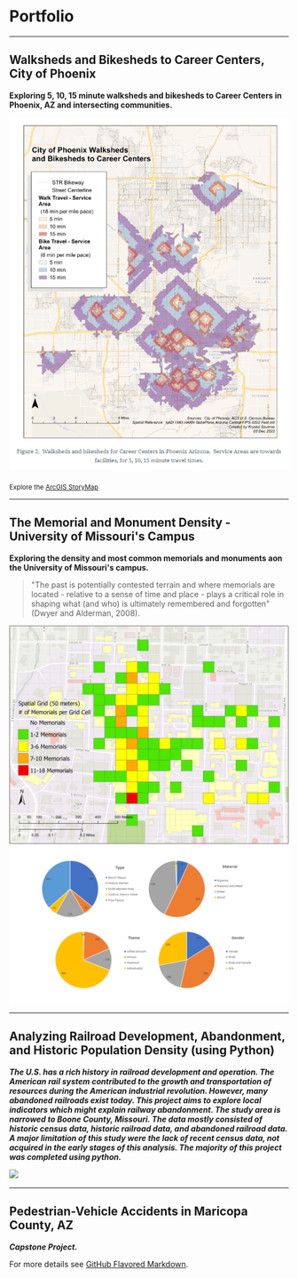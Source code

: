 # Portfolio

---

## Walksheds and Bikesheds to Career Centers, City of Phoenix

**Exploring 5, 10, 15 minute walksheds and bikesheds to Career Centers in Phoenix, AZ and intersecting communities.**

<img src="images/Walksheds_and_bikesheds.png?raw=true"/>

<sub>Explore the [ArcGIS StoryMap](https://storymaps.arcgis.com/stories/1b23c0736c6140bebdc5611bc529a1d4)</sub>


---

## The Memorial and Monument Density - University of Missouri's Campus

**Exploring the density and most common memorials and monuments aon the University of Missouri's campus.**
> "The past is potentially contested terrain and where memorials are located - relative to a sense of time and place - plays a critical role in shaping what (and who) is ultimately remembered and forgotten" (Dwyer and Alderman, 2008).

<img src="images/MemorialDensity(50m)png.png?raw=true"/>
<img src="images/Chartspptx.png?raw=true"/>

---

## Analyzing Railroad Development, Abandonment, and Historic Population Density (using Python)

***The U.S. has a rich history in railroad development and operation.  The American rail system contributed to the growth and transportation of resources during the American industrial revolution.  However, many abandoned railroads exist today.  This project aims to explore local indicators which might explain railway abandonment.  The study area is narrowed to Boone County, Missouri.  The data mostly consisted of historic census data, historic railroad data, and abandoned railroad data.  A major limitation of this study were the lack of recent census data, not acquired in the early stages of this analysis.   The majority of this project was completed using python.***

<img src="images/Population Density and Rail Abandonment Boone County, MO (1810-present).png?raw=true"/>


---

## Pedestrian-Vehicle Accidents in Maricopa County, AZ

***Capstone Project.***

For more details see [GitHub Flavored Markdown](https://guides.github.com/features/mastering-markdown/).
